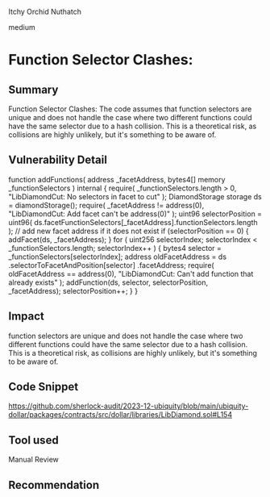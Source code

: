 Itchy Orchid Nuthatch

medium

# Function Selector Clashes:

## Summary
Function Selector Clashes: The code assumes that function selectors are unique and does not handle the case where two different functions could have the same selector due to a hash collision. This is a theoretical risk, as collisions are highly unlikely, but it's something to be aware of.

## Vulnerability Detail
 function addFunctions(
        address _facetAddress,
        bytes4[] memory _functionSelectors
    ) internal {
        require(
            _functionSelectors.length > 0,
            "LibDiamondCut: No selectors in facet to cut"
        );
        DiamondStorage storage ds = diamondStorage();
        require(
            _facetAddress != address(0),
            "LibDiamondCut: Add facet can't be address(0)"
        );
        uint96 selectorPosition = uint96(
            ds.facetFunctionSelectors[_facetAddress].functionSelectors.length
        );
        // add new facet address if it does not exist
        if (selectorPosition == 0) {
            addFacet(ds, _facetAddress);
        }
        for (
            uint256 selectorIndex;
            selectorIndex < _functionSelectors.length;
            selectorIndex++
        ) {
            bytes4 selector = _functionSelectors[selectorIndex];
            address oldFacetAddress = ds
                .selectorToFacetAndPosition[selector]
                .facetAddress;
            require(
                oldFacetAddress == address(0),
                "LibDiamondCut: Can't add function that already exists"
            );
            addFunction(ds, selector, selectorPosition, _facetAddress);
            selectorPosition++;
        }
    }

## Impact
function selectors are unique and does not handle the case where two different functions could have the same selector due to a hash collision. This is a theoretical risk, as collisions are highly unlikely, but it's something to be aware of.
## Code Snippet
https://github.com/sherlock-audit/2023-12-ubiquity/blob/main/ubiquity-dollar/packages/contracts/src/dollar/libraries/LibDiamond.sol#L154
## Tool used

Manual Review

## Recommendation
